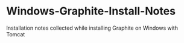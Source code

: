 Windows-Graphite-Install-Notes
==============================

Installation notes collected while installing Graphite on Windows with Tomcat